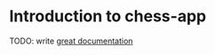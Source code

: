 # Introduction to chess-app

TODO: write [great documentation](http://jacobian.org/writing/what-to-write/)
